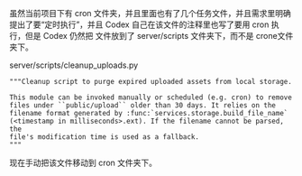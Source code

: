虽然当前项目下有 cron 文件夹，并且里面也有了几个任务文件，并且需求里明确提出了要“定时执行”，并且 Codex 自己在该文件的注释里也写了要用 cron 执行，但是 Codex 仍然把 文件放到了 server/scripts 文件夹下，而不是 crone文件夹下。

server/scripts/cleanup_uploads.py

```
"""Cleanup script to purge expired uploaded assets from local storage.

This module can be invoked manually or scheduled (e.g. cron) to remove
files under ``public/upload`` older than 30 days. It relies on the
filename format generated by :func:`services.storage.build_file_name`
(<timestamp in milliseconds>.ext). If the filename cannot be parsed, the
file's modification time is used as a fallback.
"""
```

现在手动把该文件移动到 cron 文件夹下。